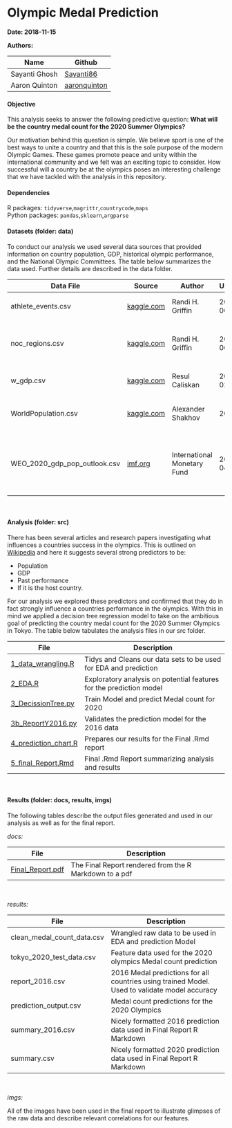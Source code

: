 # Olympic Medal Prediction
**Date: 2018-11-15**  

**Authors:**

|Name| Github|
|---|---|
|Sayanti Ghosh|[Sayanti86](https://github.com/Sayanti86)|
|Aaron Quinton| [aaronquinton](https://github.com/aaronquinton)|  


#### Objective
This analysis seeks to answer the following predictive question: **What will be the country medal count for the 2020 Summer Olympics?**

Our motivation behind this question is simple. We believe sport is one of the best ways to unite a country and that this is the sole purpose of the modern Olympic Games. These games promote peace and unity within the international community and we felt was an exciting topic to consider. How successful will a country be at the olympics poses an interesting challenge that we have tackled with the analysis in this repository.

#### Dependencies

R packages: `tidyverse`,`magrittr`,`countrycode`,`maps`  
Python packages: `pandas`,`sklearn`,`argparse`

#### Datasets (folder: data)

To conduct our analysis we used several data sources that provided information on country population, GDP, historical olympic performance, and the National Olympic Committees. The table below summarizes the data used. Further details are described in the data folder.

|Data File|Source|Author|Updated|Description|
|---------|------|------|-------|-----------|
|athlete_events.csv|[kaggle.com](https://www.kaggle.com/heesoo37/120-years-of-olympic-history-athletes-and-results)|Randi H. Griffin|2018-06-15| 120 years of olympic history |
|noc_regions.csv|[kaggle.com](https://www.kaggle.com/heesoo37/120-years-of-olympic-history-athletes-and-results)|Randi H. Griffin|2018-06-15| Olympic Committee codes and the corresponding region|
|w_gdp.csv|[kaggle.com](https://www.kaggle.com/resulcaliskan/countries-gdps)|Resul Caliskan|2018-02-01| GDP data by country and year |
|WorldPopulation.csv|[kaggle.com](https://www.kaggle.com/centurion1986/countries-population)|Alexander Shakhov| 2017 | Population data by country and year|
|WEO_2020_gdp_pop_outlook.csv|[imf.org](https://www.imf.org/external/pubs/ft/weo/2018/01/weodata/index.aspx)|International Monetary Fund| 2018-04-01| World economic outlook for GDP and population in 2020 by country|
<br>

#### Analysis (folder: src)

There has been several articles and research papers investigating what influences a countries success in the olympics. This is outlined on [Wikipedia](https://en.wikipedia.org/wiki/Olympic_medal_table#Population-size,_resources-per-person_and_multivariate_prediction_models_and_ratings) and here it suggests several strong predictors to be:  
- Population
- GDP
- Past performance
- If it is the host country.

For our analysis we explored these predictors and confirmed that they do in fact strongly influence a countries performance in the olympics. With this in mind we applied a decision tree regression model to take on the ambitious goal of predicting the country medal count for the 2020 Summer Olympics in Tokyo. The table below tabulates the analysis files in our src folder.

|File|Description|
|---|---|
|[1_data_wrangling.R](https://github.com/UBC-MDS/DSCI_522_OlympicMedalPrediction/blob/master/src/1_data_wrangling.R)|Tidys and Cleans our data sets to be used for EDA and prediction|
|[2_EDA.R](https://github.com/UBC-MDS/DSCI_522_OlympicMedalPrediction/blob/master/src/2_EDA.R)| Exploratory analysis on potential features for the prediction model|
|[3_DecissionTree.py](https://github.com/UBC-MDS/DSCI_522_OlympicMedalPrediction/blob/master/src/3_DecissionTree.py)| Train Model and predict Medal count for 2020|
|[3b_ReportY2016.py](https://github.com/UBC-MDS/DSCI_522_OlympicMedalPrediction/blob/master/src/3b_ReportY2016.py)| Validates the prediction model for the 2016 data|  
|[4_prediction_chart.R](https://github.com/UBC-MDS/DSCI_522_OlympicMedalPrediction/blob/master/src/4_prediction_chart.R)| Prepares our results for the Final .Rmd report|
|[5_final_Report.Rmd](https://github.com/UBC-MDS/DSCI_522_OlympicMedalPrediction/blob/master/src/5_final_report.Rmd)| Final .Rmd Report summarizing analysis and results|
<br>

#### Results (folder: docs, results, imgs)

The following tables describe the output files generated and used in our analysis as well as for the final report.

*docs:*

|File|Description|
|---|---|
|[Final_Report.pdf](https://github.com/UBC-MDS/DSCI_522_OlympicMedalPrediction/blob/master/docs/Final_Report.pdf)| The Final Report rendered from the R Markdown to a pdf |
<br>


*results:*

|File|Description|
|---|---|
|clean_medal_count_data.csv| Wrangled raw data to be used in EDA and prediction Model|
|tokyo_2020_test_data.csv| Feature data used for the 2020 olympics Medal count prediction|
|report_2016.csv| 2016 Medal predictions for all countries using trained Model. Used to validate model accuracy|
|prediction_output.csv| Medal count predictions for the 2020 Olympics|
|summary_2016.csv|Nicely formatted 2016 prediction data used in Final Report R Markdown|
|summary.csv| Nicely formatted 2020 prediction data used in Final Report R Markdown|
<br>

*imgs:*

All of the images have been used in the final report to illustrate glimpses of the raw data and describe relevant correlations for our features.

